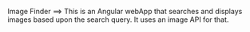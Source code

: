 Image Finder ==>
This is an Angular webApp that searches and displays images based upon the search query.
It uses an image API for that.
